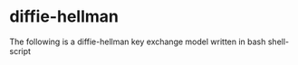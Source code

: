 # diffie-hellman
The following is a diffie-hellman key exchange model written in bash shell-script 
